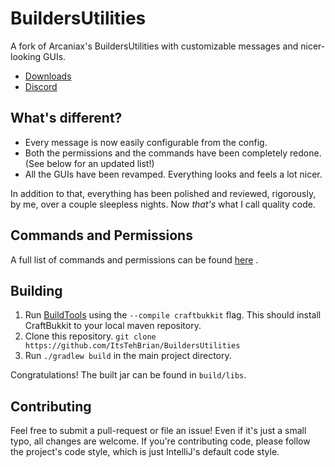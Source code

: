 # BuildersUtilities
A fork of Arcaniax's BuildersUtilities with customizable messages and
nicer-looking GUIs.

* [Downloads](https://github.com/ItsTehBrian/BuildersUtilities/releases)
* [Discord](https://tehbrian.xyz/discord)

## What's different?

- Every message is now easily configurable from the config.
- Both the permissions and the commands have been completely redone. (See below
  for an updated list!)
- All the GUIs have been revamped. Everything looks and feels a lot nicer.

In addition to that, everything has been polished and reviewed, rigorously, by
me, over a couple sleepless nights. Now *that's* what I call quality code.

## Commands and Permissions
A full list of commands and permissions can be found
[here](https://github.com/ItsTehBrian/BuildersUtilities/blob/master/src/main/resources/plugin.yml)
.

## Building

1. Run [BuildTools](https://www.spigotmc.org/wiki/buildtools/) using
   the `--compile craftbukkit` flag. This should install CraftBukkit to your
   local maven repository.
2. Clone this
   repository. `git clone https://github.com/ItsTehBrian/BuildersUtilities`
3. Run `./gradlew build` in the main project directory.

Congratulations! The built jar can be found in `build/libs`.

## Contributing
Feel free to submit a pull-request or file an issue! Even if it's just a small
typo, all changes are welcome. If you're contributing code, please follow the
project's code style, which is just IntelliJ's default code style.
